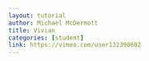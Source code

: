 ```yaml
---
layout: tutorial
author: Michael McDermott
title: Vivian
categories: [student]
link: https://vimeo.com/user132398602
---
```

